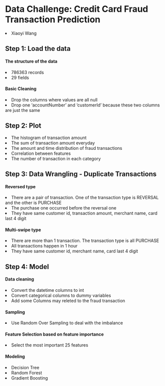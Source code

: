 <h1>Data Challenge: Credit Card Fraud Transaction Prediction</h1>
<li>Xiaoyi Wang
  
<h2>Step 1: Load the data</h2>
<h4>The structure of the data</h4>
<li>786363 records
<li>29 fields
<h4>Basic Cleaning</h4>
<li>Drop the columns where values are all null
<li>Drop one ‘accountNumber’ and ‘customerId’ because these two columns are just the same

<h2>Step 2: Plot</h2>
<li>The histogram of transaction amount
<li>The sum of transaction amount everyday
<li>The amount and time distribution of fraud transactions
<li>Correlation between features
<li>The number of transaction in each category

<h2>Step 3: Data Wrangling - Duplicate Transactions</h2>
<h4>Reversed type</h4>
<li>There are a pair of transaction. One of the transaction type is REVERSAL and the other is PURCHASE
<li>The purchase one occurred before the reversal one
<li>They have same customer id, transaction amount, merchant name, card last 4 digit
<h4>Multi-swipe type</h4>
<li>There are more than 1 transaction. The transaction type is all PURCHASE
<li>All transactions happen in 1 hour
<li>They have same customer id, merchant name, card last 4 digit

<h2>Step 4: Model</h2>
<h4>Data cleaning</h4>
<li>Convert the datetime columns to int
<li>Convert categorical columns to dummy variables
<li>Add some Columns may releted to the fraud transaction

<h4>Sampling</h4>
<li>Use Random Over Sampling to deal with the imbalance

<h4>Feature Selection based on feature importance</h4>
<li>Select the most important 25 features

<h4>Modeling</h4>
<li>Decision Tree
<li>Random Forest
<li>Gradient Boosting

